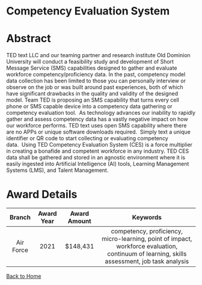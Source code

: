 
Competency Evaluation System
============================

# Abstract


TED text LLC and our teaming partner and research institute Old Dominion University will conduct a feasibility study and development of Short Message Service (SMS) capabilities designed to gather and evaluate workforce competency/proficiency data. In the past, competency model data collection has been limited to those you can personally interview or observe on the job or was built around past experiences, both of which have significant drawbacks in the quality and validity of the designed model. Team TED is proposing an SMS capability that turns every cell phone or SMS capable device into a competency data gathering or competency evaluation tool.  As technology advances our inability to rapidly gather and assess competency data has a vastly negative impact on how our workforce performs. TED text uses open SMS capability where there are no APPs or unique software downloads required.  Simply text a unique identifier or QR code to start collecting or evaluating competency data.  Using TED Competency Evaluation System (CES) is a force multiplier in creating a bonafide and competent workforce in any industry. TED CES data shall be gathered and stored in an agnostic environment where it is easily ingested into Artificial Intelligence (AI) tools, Learning Management Systems (LMS), and Talent Management.   

# Award Details

|Branch|Award Year|Award Amount|Keywords|
| :---: | :---: | :---: | :---: |
|Air Force|2021|$148,431|competency, proficiency, micro-learning, point of impact, workforce evaluation, continuum of learning, skills assessment, job task analysis|
  
  


[Back to Home](https://github.com/chrischow/dod_sbir_awards#1777)